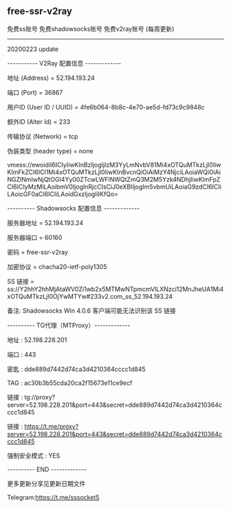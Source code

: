## free-ssr-v2ray
免费ss账号 免费shadowsocks账号 免费v2ray账号 (每周更新)

----------------------------------------------------------------------------------------------------------------------------------

20200223 update

----------- V2Ray 配置信息 -------------

 地址 (Address) = 52.194.193.24

 端口 (Port) = 36867

 用户ID (User ID / UUID) = 4fe6b064-8b8c-4e70-ae5d-fd73c9c9848c

 额外ID (Alter Id) = 233

 传输协议 (Network) = tcp

 伪装类型 (header type) = none

 vmess://ewoidiI6ICIyIiwKInBzIjogIjIzM3YyLmNvbV81Mi4xOTQuMTkzLjI0IiwKImFkZCI6ICI1Mi4xOTQuMTkzLjI0IiwKInBvcnQiOiAiMzY4NjciLAoiaWQiOiAiNGZlNmIwNjQtOGI4Yy00ZTcwLWFlNWQtZmQ3M2M5Yzk4NDhjIiwKImFpZCI6ICIyMzMiLAoibmV0IjogInRjcCIsCiJ0eXBlIjogIm5vbmUiLAoiaG9zdCI6ICIiLAoicGF0aCI6ICIiLAoidGxzIjogIiIKfQo=


---------- Shadowsocks 配置信息 -------------

 服务器地址 = 52.194.193.24

 服务器端口 = 60160

 密码 = free-ssr-v2ray

 加密协议 = chacha20-ietf-poly1305

 SS 链接 = ss://Y2hhY2hhMjAtaWV0Zi1wb2x5MTMwNTpmcmVlLXNzci12MnJheUA1Mi4xOTQuMTkzLjI0OjYwMTYw#233v2.com_ss_52.194.193.24

 备注: Shadowsocks Win 4.0.6 客户端可能无法识别该 SS 链接

 ---------- TG代理（MTProxy）-------------
 
 地址	: 52.198.228.201
 
 端口	: 443
 
 密匙	: dde889d7442d74ca3d4210364cccc1d845
 
 TAG 	: ac30b3b55cda20ca2f15673e11ce9ecf
 
 链接	: tg://proxy?server=52.198.228.201&port=443&secret=dde889d7442d74ca3d4210364cccc1d845
 
 链接	: https://t.me/proxy?server=52.198.228.201&port=443&secret=dde889d7442d74ca3d4210364cccc1d845

 强制安全模式	: YES


 ---------- END -------------
   

更多更新分享见更新日期文件

Telegram:https://t.me/sssocket5
